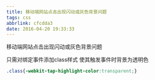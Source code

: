```yaml
---
title: 移动端网站点击出现闪动或灰色背景问题
tags: css
abbrlink: cfcdda3
date: 2016-04-20 19:33:33
---
```


移动端网站点击出现闪动或灰色背景问题

只需对绑定事件添加class样式 使其触发事件时背景为透明色  
``` css
.class{-webkit-tap-highlight-color:transparent;}
```
